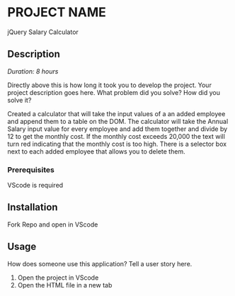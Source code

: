 # PROJECT NAME
jQuery Salary Calculator
## Description

_Duration: 8 hours_

Directly above this is how long it took you to develop the project. Your project description goes here. What problem did you solve? How did you solve it? 

Created a calculator that will take the input values of a an added employee and append them to a table on the DOM. The calculator will take the Annual Salary input value for every employee and add them together and divide by 12 to get the monthly cost. If the monthly cost exceeds 20,000 the text will turn red indicating that the monthly cost is too high. There is a selector box next to each added employee that allows you to delete them.

### Prerequisites

VScode is required

## Installation
Fork Repo and open in VScode
## Usage
How does someone use this application? Tell a user story here.

1. Open the project in VScode
2. Open the HTML file in a new tab